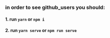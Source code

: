 ### in order to see github_users you should:
#### 1. run `yarn` or `npm i`
#### 2. run `yarn serve` or `npm run serve`

